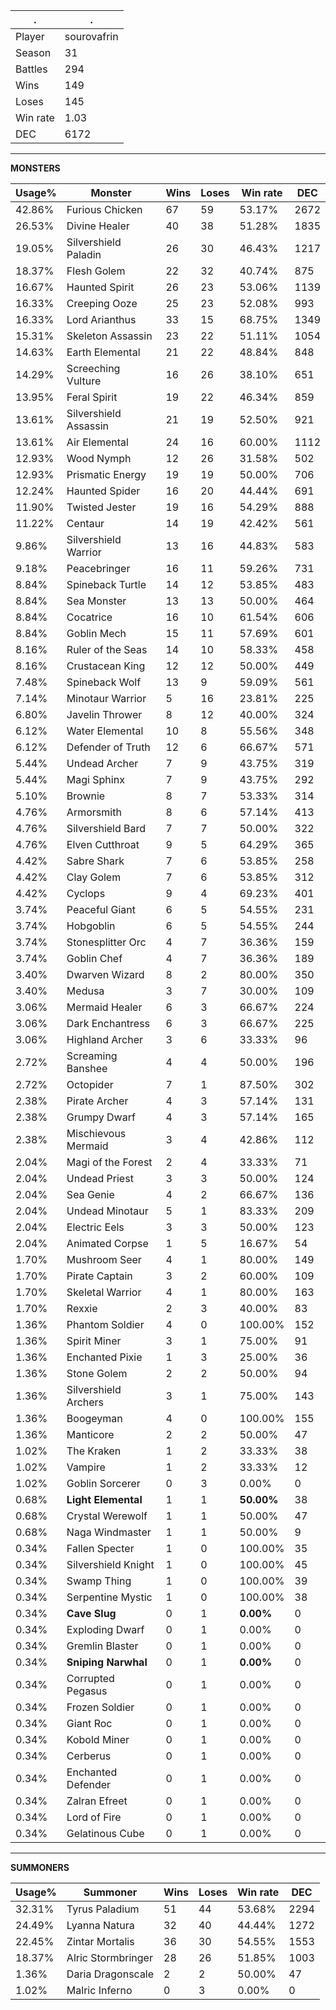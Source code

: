.|.
|-|-
Player|sourovafrin
Season|31
Battles|294
Wins|149
Loses|145
Win rate|1.03
DEC|6172

---
**MONSTERS**

Usage%|Monster|Wins|Loses|Win rate|DEC|
-|-|-|-|-|-|
42.86%|Furious Chicken|67|59|53.17%|2672|
26.53%|Divine Healer|40|38|51.28%|1835|
19.05%|Silvershield Paladin|26|30|46.43%|1217|
18.37%|Flesh Golem|22|32|40.74%|875|
16.67%|Haunted Spirit|26|23|53.06%|1139|
16.33%|Creeping Ooze|25|23|52.08%|993|
16.33%|Lord Arianthus|33|15|68.75%|1349|
15.31%|Skeleton Assassin|23|22|51.11%|1054|
14.63%|Earth Elemental|21|22|48.84%|848|
14.29%|Screeching Vulture|16|26|38.10%|651|
13.95%|Feral Spirit|19|22|46.34%|859|
13.61%|Silvershield Assassin|21|19|52.50%|921|
13.61%|Air Elemental|24|16|60.00%|1112|
12.93%|Wood Nymph|12|26|31.58%|502|
12.93%|Prismatic Energy|19|19|50.00%|706|
12.24%|Haunted Spider|16|20|44.44%|691|
11.90%|Twisted Jester|19|16|54.29%|888|
11.22%|Centaur|14|19|42.42%|561|
9.86%|Silvershield Warrior|13|16|44.83%|583|
9.18%|Peacebringer|16|11|59.26%|731|
8.84%|Spineback Turtle|14|12|53.85%|483|
8.84%|Sea Monster|13|13|50.00%|464|
8.84%|Cocatrice|16|10|61.54%|606|
8.84%|Goblin Mech|15|11|57.69%|601|
8.16%|Ruler of the Seas|14|10|58.33%|458|
8.16%|Crustacean King|12|12|50.00%|449|
7.48%|Spineback Wolf|13|9|59.09%|561|
7.14%|Minotaur Warrior|5|16|23.81%|225|
6.80%|Javelin Thrower|8|12|40.00%|324|
6.12%|Water Elemental|10|8|55.56%|348|
6.12%|Defender of Truth|12|6|66.67%|571|
5.44%|Undead Archer|7|9|43.75%|319|
5.44%|Magi Sphinx|7|9|43.75%|292|
5.10%|Brownie|8|7|53.33%|314|
4.76%|Armorsmith|8|6|57.14%|413|
4.76%|Silvershield Bard|7|7|50.00%|322|
4.76%|Elven Cutthroat|9|5|64.29%|365|
4.42%|Sabre Shark|7|6|53.85%|258|
4.42%|Clay Golem|7|6|53.85%|312|
4.42%|Cyclops|9|4|69.23%|401|
3.74%|Peaceful Giant|6|5|54.55%|231|
3.74%|Hobgoblin|6|5|54.55%|244|
3.74%|Stonesplitter Orc|4|7|36.36%|159|
3.74%|Goblin Chef|4|7|36.36%|189|
3.40%|Dwarven Wizard|8|2|80.00%|350|
3.40%|Medusa|3|7|30.00%|109|
3.06%|Mermaid Healer|6|3|66.67%|224|
3.06%|Dark Enchantress|6|3|66.67%|225|
3.06%|Highland Archer|3|6|33.33%|96|
2.72%|Screaming Banshee|4|4|50.00%|196|
2.72%|Octopider|7|1|87.50%|302|
2.38%|Pirate Archer|4|3|57.14%|131|
2.38%|Grumpy Dwarf|4|3|57.14%|165|
2.38%|Mischievous Mermaid|3|4|42.86%|112|
2.04%|Magi of the Forest|2|4|33.33%|71|
2.04%|Undead Priest|3|3|50.00%|124|
2.04%|Sea Genie|4|2|66.67%|136|
2.04%|Undead Minotaur|5|1|83.33%|209|
2.04%|Electric Eels|3|3|50.00%|123|
2.04%|Animated Corpse|1|5|16.67%|54|
1.70%|Mushroom Seer|4|1|80.00%|149|
1.70%|Pirate Captain|3|2|60.00%|109|
1.70%|Skeletal Warrior|4|1|80.00%|163|
1.70%|Rexxie|2|3|40.00%|83|
1.36%|Phantom Soldier|4|0|100.00%|152|
1.36%|Spirit Miner|3|1|75.00%|91|
1.36%|Enchanted Pixie|1|3|25.00%|36|
1.36%|Stone Golem|2|2|50.00%|94|
1.36%|Silvershield Archers|3|1|75.00%|143|
1.36%|Boogeyman|4|0|100.00%|155|
1.36%|Manticore|2|2|50.00%|47|
1.02%|The Kraken|1|2|33.33%|38|
1.02%|Vampire|1|2|33.33%|12|
1.02%|Goblin Sorcerer|0|3|0.00%|0|
0.68%|**Light Elemental**|1|1|**50.00%**|38|
0.68%|Crystal Werewolf|1|1|50.00%|47|
0.68%|Naga Windmaster|1|1|50.00%|9|
0.34%|Fallen Specter|1|0|100.00%|35|
0.34%|Silvershield Knight|1|0|100.00%|45|
0.34%|Swamp Thing|1|0|100.00%|39|
0.34%|Serpentine Mystic|1|0|100.00%|38|
0.34%|**Cave Slug**|0|1|**0.00%**|0|
0.34%|Exploding Dwarf|0|1|0.00%|0|
0.34%|Gremlin Blaster|0|1|0.00%|0|
0.34%|**Sniping Narwhal**|0|1|**0.00%**|0|
0.34%|Corrupted Pegasus|0|1|0.00%|0|
0.34%|Frozen Soldier|0|1|0.00%|0|
0.34%|Giant Roc|0|1|0.00%|0|
0.34%|Kobold Miner|0|1|0.00%|0|
0.34%|Cerberus|0|1|0.00%|0|
0.34%|Enchanted Defender|0|1|0.00%|0|
0.34%|Zalran Efreet|0|1|0.00%|0|
0.34%|Lord of Fire|0|1|0.00%|0|
0.34%|Gelatinous Cube|0|1|0.00%|0|

---
**SUMMONERS**

Usage%|Summoner|Wins|Loses|Win rate|DEC|
-|-|-|-|-|-|
32.31%|Tyrus Paladium|51|44|53.68%|2294|
24.49%|Lyanna Natura|32|40|44.44%|1272|
22.45%|Zintar Mortalis|36|30|54.55%|1553|
18.37%|Alric Stormbringer|28|26|51.85%|1003|
1.36%|Daria Dragonscale|2|2|50.00%|47|
1.02%|Malric Inferno|0|3|0.00%|0|
